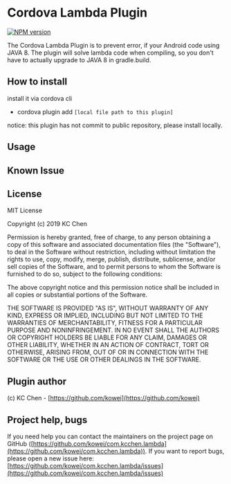 Cordova Lambda Plugin
==================

[![NPM version](http://img.shields.io/npm/v/com.darktalker.cordova.screenshot.svg?style=flat)](https://www.npmjs.com/package/com.darktalker.cordova.screenshot)


The Cordova Lambda Plugin is to prevent error, if your Android code using JAVA 8.
The plugin will solve lambda code when compiling, so you don't have to actually upgrade to JAVA 8 in gradle.build.

## How to install

install it via cordova cli


* cordova plugin add `[local file path to this plugin]`


notice:
this plugin has not commit to public repository, please install locally.

## Usage


## Known Issue

## License

MIT License

Copyright (c) 2019 KC Chen

Permission is hereby granted, free of charge, to any person obtaining a copy
of this software and associated documentation files (the "Software"), to deal
in the Software without restriction, including without limitation the rights
to use, copy, modify, merge, publish, distribute, sublicense, and/or sell
copies of the Software, and to permit persons to whom the Software is
furnished to do so, subject to the following conditions:

The above copyright notice and this permission notice shall be included in all
copies or substantial portions of the Software.

THE SOFTWARE IS PROVIDED "AS IS", WITHOUT WARRANTY OF ANY KIND, EXPRESS OR
IMPLIED, INCLUDING BUT NOT LIMITED TO THE WARRANTIES OF MERCHANTABILITY,
FITNESS FOR A PARTICULAR PURPOSE AND NONINFRINGEMENT. IN NO EVENT SHALL THE
AUTHORS OR COPYRIGHT HOLDERS BE LIABLE FOR ANY CLAIM, DAMAGES OR OTHER
LIABILITY, WHETHER IN AN ACTION OF CONTRACT, TORT OR OTHERWISE, ARISING FROM,
OUT OF OR IN CONNECTION WITH THE SOFTWARE OR THE USE OR OTHER DEALINGS IN THE
SOFTWARE.


## Plugin author

(c) KC Chen - [https://github.com/kowei](https://github.com/kowei)

## Project help, bugs

If you need help you can contact the maintainers on the project page on GitHub ([https://github.com/kowei/com.kcchen.lambda](https://github.com/kowei/com.kcchen.lambda)). If you want to report bugs, please open a new issue here: [https://github.com/kowei/com.kcchen.lambda/issues](https://github.com/kowei/com.kcchen.lambda/issues)

